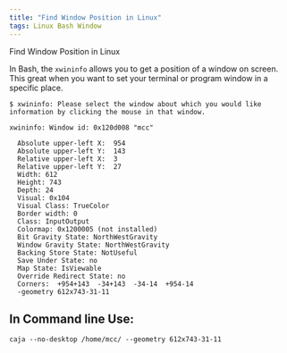 ```yaml
---
title: "Find Window Position in Linux"
tags: Linux Bash Window
---
```



Find Window Position in Linux

In Bash, the `xwininfo` allows you to get a position of a window on screen.  This great when you want to set your terminal or program window in a specific place.


```
$ xwininfo: Please select the window about which you would like information by clicking the mouse in that window.

xwininfo: Window id: 0x120d008 "mcc"

  Absolute upper-left X:  954
  Absolute upper-left Y:  143
  Relative upper-left X:  3
  Relative upper-left Y:  27
  Width: 612
  Height: 743
  Depth: 24
  Visual: 0x104
  Visual Class: TrueColor
  Border width: 0
  Class: InputOutput
  Colormap: 0x1200005 (not installed)
  Bit Gravity State: NorthWestGravity
  Window Gravity State: NorthWestGravity
  Backing Store State: NotUseful
  Save Under State: no
  Map State: IsViewable
  Override Redirect State: no
  Corners:  +954+143  -34+143  -34-14  +954-14
  -geometry 612x743-31-11
```

## In Command line Use:

```
caja --no-desktop /home/mcc/ --geometry 612x743-31-11
```



